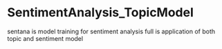 # SentimentAnalysis_TopicModel
sentana is model training for sentiment analysis
full is application of both topic and sentiment model
